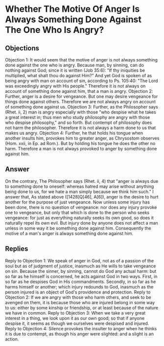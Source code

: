 # Whether The Motive Of Anger Is Always Something Done Against The One Who Is Angry?
## Objections
Objection 1: It would seem that the motive of anger is not always something done against the one who is angry. Because man, by sinning, can do nothing against God; since it is written (Job 35:6): "If thy iniquities be multiplied, what shalt thou do against Him?" And yet God is spoken of as being angry with man on account of sin, according to Ps. 105:40: "The Lord was exceedingly angry with His people." Therefore it is not always on account of something done against him, that a man is angry.
Objection 2: Further, anger is a desire for vengeance. But one may desire vengeance for things done against others. Therefore we are not always angry on account of something done against us.
Objection 3: Further, as the Philosopher says (Rhet. ii, 2) man is angry especially with those "who despise what he takes a great interest in; thus men who study philosophy are angry with those who despise philosophy," and so forth. But contempt of philosophy does not harm the philosopher. Therefore it is not always a harm done to us that makes us angry.
Objection 4: Further, he that holds his tongue when another insults him, provokes him to greater anger, as Chrysostom observes (Hom. xxii, in Ep. ad Rom.). But by holding his tongue he does the other no harm. Therefore a man is not always provoked to anger by something done against him.
## Answer
On the contrary, The Philosopher says (Rhet. ii, 4) that "anger is always due to something done to oneself: whereas hatred may arise without anything being done to us, for we hate a man simply because we think him such."
I answer that, As stated above ([1428]Q[46], A[6]), anger is the desire to hurt another for the purpose of just vengeance. Now unless some injury has been done, there is no question of vengeance: nor does any injury provoke one to vengeance, but only that which is done to the person who seeks vengeance: for just as everything naturally seeks its own good, so does it naturally repel its own evil. But injury done by anyone does not affect a man unless in some way it be something done against him. Consequently the motive of a man's anger is always something done against him.
## Replies
Reply to Objection 1: We speak of anger in God, not as of a passion of the soul but as of judgment of justice, inasmuch as He wills to take vengeance on sin. Because the sinner, by sinning, cannot do God any actual harm: but so far as he himself is concerned, he acts against God in two ways. First, in so far as he despises God in His commandments. Secondly, in so far as he harms himself or another; which injury redounds to God, inasmuch as the person injured is an object of God's providence and protection.
Reply to Objection 2: If we are angry with those who harm others, and seek to be avenged on them, it is because those who are injured belong in some way to us: either by some kinship or friendship, or at least because of the nature we have in common.
Reply to Objection 3: When we take a very great interest in a thing, we look upon it as our own good; so that if anyone despise it, it seems as though we ourselves were despised and injured.
Reply to Objection 4: Silence provokes the insulter to anger when he thinks it is due to contempt, as though his anger were slighted: and a slight is an action.